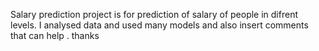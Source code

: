 Salary prediction project is for prediction of salary of people in difrent levels.
I analysed data and used many models and also insert comments that can help . thanks
